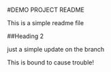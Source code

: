 #DEMO PROJECT README

This is a simple readme file

##Heading 2

just a simple update on the branch

This  is bound to cause trouble!



